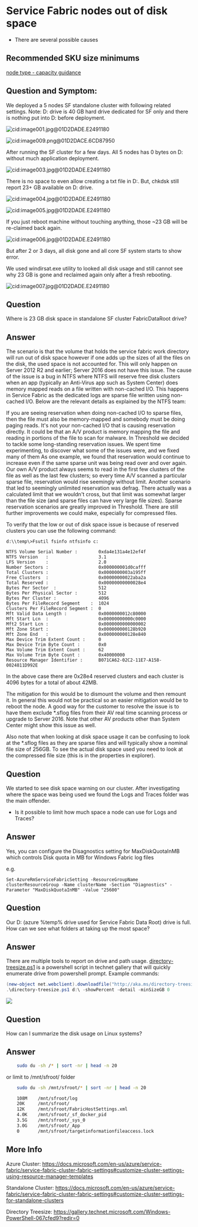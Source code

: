 # Service Fabric nodes out of disk space

* There are several possible causes

## Recommended SKU size minimums

   [node type - capacity guidance](https://docs.microsoft.com/en-us/azure/service-fabric/service-fabric-cluster-capacity#primary-node-type---capacity-guidance)

## **Question and Symptom:**

We deployed a 5 nodes SF standalone cluster with following related settings. Note: D: drive is 40 GB hard drive dedicated for SF only and there is nothing put into D: before deployment.

![cid:image001.jpg\@01D2DADE.E2491180](../media/outofdiskspace001.jpg)

![cid:image009.png\@01D2DACE.6CD87950](../media/outofdiskspace002.jpg)

After running the SF cluster for a few days. All 5 nodes has 0 bytes on D: without much application deployment.

![cid:image003.jpg\@01D2DADE.E2491180](../media/outofdiskspace003.jpg)

There is no space to even allow creating a txt file in D:. But, chkdsk still report 23+ GB available on D: drive.

![cid:image004.jpg\@01D2DADE.E2491180](../media/outofdiskspace004.jpg)

![cid:image005.jpg\@01D2DADE.E2491180](../media/outofdiskspace005.jpg)

If you just reboot machine without touching anything, those \~23 GB will be re-claimed back again.

![cid:image006.jpg\@01D2DADE.E2491180](../media/outofdiskspace006.jpg)

But after 2 or 3 days, all disk gone and all core SF system starts to show error.

We used windirsat.exe utility to looked all disk usage and still cannot see why 23 GB is gone and reclaimed again only after a fresh rebooting.

![cid:image007.jpg\@01D2DADE.E2491180](../media/outofdiskspace007.jpg)

## **Question**
Where is 23 GB disk space in standalone SF cluster FabricDataRoot drive?

## **Answer**
The scenario is that the volume that holds the service fabric work directory will run out of disk space however if one adds up the sizes of all the files on the disk, the used space is not accounted for. This will only happen on Server 2012 R2 and earlier; Server 2016 does not have this issue. The cause of the issue is a bug in NTFS where NTFS will reserve free disk clusters when an app (typically an Anti-Virus app such as System Center) does memory mapped reads on a file written with non-cached I/O. This happens in Service Fabric as the dedicated logs are sparse file written using non-cached I/O. Below are the relevant details as explained by the NTFS team:

If you are seeing reservation when doing non-cached I/O to sparse files, then the file must also be memory-mapped and somebody must be doing paging reads. It's not your non-cached I/O that is causing reservation directly. It could be that an A/V product is memory mapping the file and reading in portions of the file to scan for malware. In Threshold we decided to tackle some long-standing reservation issues. We spent time experimenting, to discover what some of the issues were, and we fixed many of them As one example, we found that reservation would continue to increase even if the same sparse unit was being read over and over again. Our own A/V product always seems to read in the first few clusters of the file as well as the last few clusters; so every time A/V scanned a particular sparse file, reservation would rise seemingly without limit. Another scenario that led to seemingly unlimited reservation was defrag. There actually was a calculated limit that we wouldn't cross, but that limit was somewhat larger than the file size (and sparse files can have very large file sizes). Sparse reservation scenarios are greatly improved in Threshold. There are still further improvements we could make, especially for compressed files.

To verify that the low or out of disk space issue is because of reserved clusters you can use the following command:

```command
d:\\temp\>Fsutil fsinfo ntfsinfo c:

NTFS Volume Serial Number :        0xda4e131a4e12ef4f
NTFS Version   :                   3.1
LFS Version    :                   2.0
Number Sectors :                   0x000000001d0cafff
Total Clusters :                   0x0000000003a195ff
Free Clusters  :                   0x00000000022aba2a
Total Reserved :                   0x00000000000028e4
Bytes Per Sector  :                512
Bytes Per Physical Sector :        512
Bytes Per Cluster :                4096
Bytes Per FileRecord Segment    :  1024
Clusters Per FileRecord Segment :  0
Mft Valid Data Length :            0x0000000012c80000
Mft Start Lcn  :                   0x00000000000c0000
Mft2 Start Lcn :                   0x0000000000000002
Mft Zone Start :                   0x000000000128b920
Mft Zone End   :                   0x000000000128e840
Max Device Trim Extent Count :     0
Max Device Trim Byte Count :       0x0
Max Volume Trim Extent Count :     62
Max Volume Trim Byte Count :       0x40000000
Resource Manager Identifier :      B071CA62-02C2-11E7-A158-0024811D992E
```

In the above case there are 0x28e4 reserved clusters and each cluster is 4096 bytes for a total of about 42MB.

The mitigation for this would be to dismount the volume and then remount it. In general this would not be practical so an easier mitigation would be to reboot the node. A good way for the customer to resolve the issue is to have them exclude \*.sflog files from their AV real time scanning process or upgrade to Server 2016. Note that other AV products other than System Center might show this issue as well.

Also note that when looking at disk space usage it can be confusing to look at the \*.sflog files as they are sparse files and will typically show a nominal file size of 256GB. To see the actual disk space used you need to look at the compressed file size (this is in the properties in explorer).

## **Question**
We started to see disk space warning on our cluster.  After investigating where the space was being used we found the Logs and Traces folder was the main offender.

* Is it possible to limit how much space a node can use for Logs and Traces?

## **Answer**
Yes, you can configure the Disagnostics setting for MaxDiskQuotaInMB which controls Disk quota in MB for Windows Fabric log files

e.g.
```code
Set-AzureRmServiceFabricSetting -ResourceGroupName clusterResourceGroup -Name clusterName -Section "Diagnostics" -Parameter "MaxDiskQuotaInMB" -Value "25600" 
```

## **Question**
Our D: (azure %temp% drive used for Service Fabric Data Root) drive is full. How can we see what folders at taking up the most space?

## **Answer**
There are multiple tools to report on drive and path usage.
[directory-treesize.ps1](http://aka.ms/directory-treesize.ps1) is a powershell script in technet gallery that will quickly enumerate drive from powershell prompt. Example commands:
```powershell
(new-object net.webclient).downloadfile("http://aka.ms/directory-treesize.ps1","$(get-location)\directory-treesize.ps1");
.\directory-treesize.ps1 d:\ -showPercent -detail -minSizeGB 0
```
![](../media/outofdiskspace008.png)

## **Question**
How can I summarize the disk usage on Linux systems?

## **Answer**

```Bash
    sudo du -sh /* | sort -nr | head -n 20
```

or limit to /mnt/sfroot/ folder

```Bash
    sudo du -sh /mnt/sfroot/* | sort -nr | head -n 20

    108M    /mnt/sfroot/log
    20K     /mnt/sfroot/
    12K     /mnt/sfroot/FabricHostSettings.xml
    4.0K    /mnt/sfroot/_sf_docker_pid
    3.5G    /mnt/sfroot/_sys_0
    3.0G    /mnt/sfroot/_App
    0       /mnt/sfroot/targetinformationfileaccess.lock

```

## **More Info**
Azure Cluster:  https://docs.microsoft.com/en-us/azure/service-fabric/service-fabric-cluster-fabric-settings#customize-cluster-settings-using-resource-manager-templates

Standalone Cluster:
https://docs.microsoft.com/en-us/azure/service-fabric/service-fabric-cluster-fabric-settings#customize-cluster-settings-for-standalone-clusters

Directory Treesize:
https://gallery.technet.microsoft.com/Windows-PowerShell-067cfed9?redir=0
